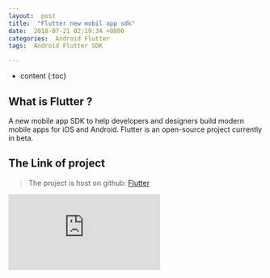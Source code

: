 ```yaml
---
layout:  post
title:  "Flutter new mobil app sdk"
date:  2018-07-21 02:19:34 +0800
categories:  Android Flutter
tags:  Android Flutter SDK

---
```

* content
{:toc}

## What is Flutter ?

A new mobile app SDK to help developers and designers build modern mobile apps for iOS and Android. Flutter is an open-source project currently in beta.

## The Link of project
<!-- more -->
>The project is host on github: [Flutter](https://github.com/flutter/flutter/blob/master/README.md)

<iframe src="https://github.com/flutter/flutter/blob/master/README.md" style="border: 0;overflow: hidden;" frameBorder="0"></iframe>

